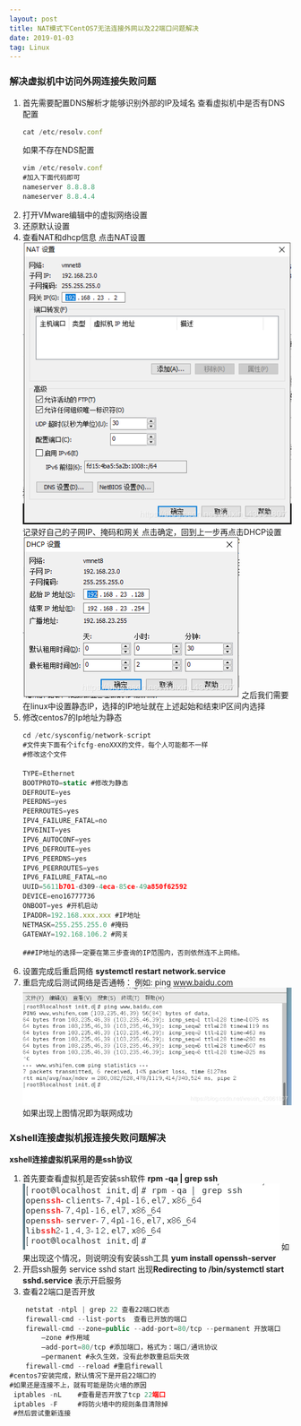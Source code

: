 ```yaml
---
layout: post
title: NAT模式下CentOS7无法连接外网以及22端口问题解决
date: 2019-01-03
tag: Linux
---
```


### 解决虚拟机中访问外网连接失败问题

1. 首先需要配置DNS解析才能够识别外部的IP及域名
    查看虚拟机中是否有DNS配置
    ```javascript
    cat /etc/resolv.conf
    ```
    如果不存在NDS配置
    ```javascript
    vim /etc/resolv.conf
    #加入下面代码即可
    nameserver 8.8.8.8
    nameserver 8.8.4.4
    ```
2. 打开VMware编辑中的虚拟网络设置
 1. 还原默认设置
 2. 查看NAT和dhcp信息
    点击NAT设置
    ![图片](/images/posts/linux/1560917038.jpg)
    记录好自己的子网IP、掩码和网关
    点击确定，回到上一步再点击DHCP设置
    ![图片](/images/posts/linux/1560917391.jpg)
    之后我们需要在linux中设置静态IP，选择的IP地址就在上述起始和结束IP区间内选择
 3. 修改centos7的Ip地址为静态
    ```javascript
    cd /etc/sysconfig/network-script
    #文件夹下面有个ifcfg-enoXXX的文件，每个人可能都不一样
    #修改这个文件

    TYPE=Ethernet
    BOOTPROTO=static #修改为静态
    DEFROUTE=yes
    PEERDNS=yes
    PEERROUTES=yes
    IPV4_FAILURE_FATAL=no
    IPV6INIT=yes
    IPV6_AUTOCONF=yes
    IPV6_DEFROUTE=yes
    IPV6_PEERDNS=yes
    IPV6_PEERROUTES=yes
    IPV6_FAILURE_FATAL=no
    UUID=5611b701-d309-4eca-85ce-49a850f62592
    DEVICE=eno16777736
    ONBOOT=yes #开机启动
    IPADDR=192.168.xxx.xxx #IP地址
    NETMASK=255.255.255.0 #掩码
    GATEWAY=192.168.106.2 #网关

    ###IP地址的选择一定要在第三步查询的IP范围内，否则依然连不上网络。
    ```
 4. 设置完成后重启网络
    **systemctl restart network.service**
 5. 重启完成后测试网络是否通畅：
    例如: ping www.baidu.com
    ![图片](/images/posts/linux/1560917956.jpg)
    如果出现上图情况即为联网成功

### Xshell连接虚拟机报连接失败问题解决

**xshell连接虚拟机采用的是ssh协议**
1. 首先要查看虚拟机是否安装ssh软件
    **rpm -qa | grep ssh**
    ![图片](/images/posts/linux/1560918158.jpg)
    如果出现这个情况，则说明没有安装ssh工具
    **yum install openssh-server**
2. 开启ssh服务
    service sshd start 
  出现**Redirecting to /bin/systemctl start sshd.service** 表示开启服务
3. 查看22端口是否开放

```javascript
    netstat -ntpl | grep 22 查看22端口状态
    firewall-cmd --list-ports  查看已开放的端口
	firewall-cmd --zone=public --add-port=80/tcp --permanent 开放端口
		–zone #作用域
		–add-port=80/tcp #添加端口，格式为：端口/通讯协议
		–permanent #永久生效，没有此参数重启后失效
	firewall-cmd --reload #重启firewall
#centos7安装完成，默认情况下是开启22端口的
#如果还是连接不上，就有可能是防火墙的原因
 iptables -nL    #查看是否开放了tcp 22端口
 iptables -F     #将防火墙中的规则条目清除掉
 #然后尝试重新连接
```